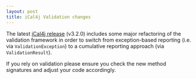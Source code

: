 ```yaml
---
layout: post
title: iCal4j Validation changes
---
```


The latest [iCal4j release] (v3.2.0) includes some major refactoring of the validation framework in order
to switch from exception-based reporting (i.e. via `ValidationException`) to a cumulative reporting approach
(via `ValidationResult`).

If you rely on validation please ensure you check the new method signatures and adjust your code accordingly.

[iCal4j release]: https://ical4j.github.io/docs/ical4j/api/
